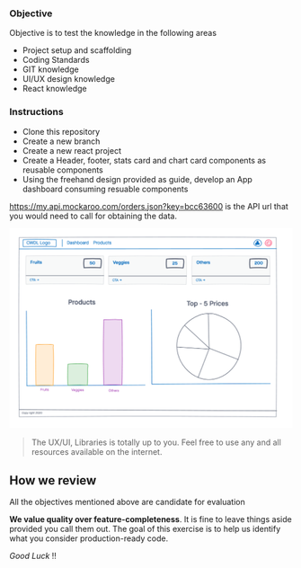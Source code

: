 ### Objective
Objective is to test the knowledge in the following areas
- Project setup and scaffolding
- Coding Standards
- GIT knowledge
- UI/UX design knowledge
- React knowledge

### Instructions
- Clone this repository
- Create a new branch
- Create a new react project
- Create a Header, footer, stats card and chart card components as reusable components
- Using the freehand design provided as guide, develop an App dashboard consuming resuable components

https://my.api.mockaroo.com/orders.json?key=bcc63600 is the API url that you would need to call for obtaining the data.

![](./wireframe.png)

> The UX/UI, Libraries is totally up to you. Feel free to use any and all resources available on the internet.

## How we review

All the objectives mentioned above are candidate for evaluation

**We value quality over feature-completeness**. It is fine to leave things aside provided you call them out. The goal of this exercise is to help us identify what you consider production-ready code.

 _Good Luck_ !!
